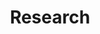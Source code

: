 ---
layout: work
title: Research
slug: /Research
pubs:
  - title: PHA
    description: <strong>Find and Replace&#58; R&D Investment Following the Erosion of Existing Products</strong> [<a href="https://www.dropbox.com/s/mchkrlilba17g54/mnsc.2021.4243.pdf?dl=0" target="_blank">PDF</a>]  [<a href="https://www.dropbox.com/s/4xwwueu9if4jlvf/mnsc.2021.4243.sm1.pdf?dl=0" target="_blank">Online Appendix</a>] 
    authors: <a href="https://www.hbs.edu/faculty/Pages/profile.aspx?facId=951435" target="_blank">Joshua L. Krieger</a>, Xuelin Li, and <a href="https://carlsonschool.umn.edu/faculty/richard-thakor" target="_blank">Richard T. Thakor</a> 
    publication: <strong><i>Management Science</i></strong>, 68(9):6552-6571 (September 2022).
    numbering: 1
    abstract: How do innovative firms react when existing products experience negative shocks? We explore this question with detailed project-level data from drug development firms. Using FDA Public Health Advisories as idiosyncratic negative shocks to approved drugs, we examine how drug makers react through investment decisions. Following these shocks, affected firms increase R&D expenditures, driven by a higher likelihood of acquiring external innovations, rather than developing novel projects internally. Such acquisition activities are concentrated in firms with weak research pipelines. We also find that competing developers move resources away from the affected therapeutic areas. Our results show how investments in specialized commercialization capital create path dependencies and alter the direction of R&D investments.
  - title: VCPharm
    description: <strong>Common Ownership and Innovation Efficiency</strong> [<a href="https://www.dropbox.com/scl/fi/hlmybqnewxn185injxwpc/LLT_JFE_2023.pdf?rlkey=g8gn8e3m1hv7qk8xtehphhfvu&dl=0" target="_blank">PDF</a>]  [<a href="https://www.dropbox.com/s/jemf5sje5v8rn7v/OnlineAppendix_Li_Liu_Taylor.pdf?dl=0" target="_blank">Online Appendix</a>]
    authors: Xuelin Li, <a href="https://fnce.wharton.upenn.edu/profile/tongl/#awards" target="_blank">Tong Liu</a>, and <a href="http://finance-faculty.wharton.upenn.edu/luket/" target="_blank">Lucian A. Taylor</a>
    publication: <strong><i>Journal of Financial Economics</i></strong>, Volume 147, Issue 3, Pages 475-497 (March 2023).
    numbering: 2
    coverage: Covered by <a href="https://knowledge.wharton.upenn.edu/article/luke-taylor-common-ownership-research/" target="_blank">Knowledge@Wharton</a>
    abstract: How does common ownership affect innovation? We study this question using project-level data on pharmaceutical startups and their venture capital (VC) investors. We find that common ownership leads VCs to hold back projects, withhold funding, and redirect innovation at lagging startups. Effects are stronger where R&D costs are larger, consistent with common owners aiming to cut duplicate costs. Effects are also stronger where technological similarity is greater and preexisting competition is lower, consistent with common owners seeking market power for their surviving projects. Overall, common VC ownership appears to generate social benefits, via improved innovation efficiency, but also social costs.
  - title: MoD
    description: <strong>Merchants of Death&#58; The Effect of Credit Supply Shocks on Hospital Outcomes</strong> [<a href="https://www.dropbox.com/scl/fi/acvqwlil3jm51bxztz7m7/AKLT_Banking.pdf?rlkey=rnhl66kqkynau39jprpvwwrhv&dl=0" target="_blank">PDF</a>]
    authors: <a href = "https://sites.google.com/site/cyrusaghamolla/home" target="_blank">Cyrus Aghamolla</a>, <a href = "https://carlsonschool.umn.edu/faculty/pinar-karaca-mandic" target="_blank">Pinar Karaca-Mandic</a>, Xuelin Li, and <a href = "https://carlsonschool.umn.edu/faculty/richard-thakor" target="_blank">Richard T. Thakor</a>
    publication: <strong><i>American Economic Review</i></strong>,  Vol. 114, No. 11, pp. 3623–68, (November 2024).
    numbering: 3
    coverage: Covered by <a href="https://www.bloomberg.com/news/articles/2021-05-18/stress-tests-for-hospital-lenders-mean-more-pain-for-patients" target="_blank">Bloomberg</a><br> - Best Paper Award, 2022 Financial Markets and Corporate Governance Conference
    abstract: This study examines the link between credit supply and hospital health outcomes. We use bank stress tests as exogenous shocks to credit access for hospitals that have lending relationships with tested banks. We find that affected hospitals shift their operations to increase resource utilization following a negative credit shock but reduce the quality of their care to patients across a variety of measures, including a significant increase in risk-adjusted readmission and mortality rates. The results indicate that access to credit can affect the quality of healthcare hospitals deliver, pointing to important spillover effects of credit market frictions on health outcomes.
  - title: telemuni
    description: <strong> Financial Effects of Remote Product Delivery&#58; Evidence from Hospitals</strong> [<a href="https://www.dropbox.com/scl/fi/a16f4ffoeeu0j38u3yyay/CLY_TeleMuni.pdf?rlkey=ukm0q2pm6mhhfrj2r6ejegowz&dl=0" target="_blank">PDF</a>]
    authors: <a href="https://directory.smeal.psu.edu/kjr15" target="_blank">Kimberly Cornaggia</a>, Xuelin Li, and <a href="https://sites.google.com/view/zihanye/home" target="_blank">Zihan Ye</a>
    publication: <strong><i>Review of Financial Studies</i></strong>, Volume 37, Issue 9, Pages 2817–2854 (September 2024).
    numbering: 4
    abstract: We study financial effects of remote product delivery in the healthcare industry. Exploiting staggered law adoption for identification, we find that telehealth provision redistributes hospital operations and access to capital away from rural communities. As urban telehealth providers acquire rural patients, rural hospitals experience decreased revenue and profit, credit rating downgrades, increased cost of capital, and ultimately risk of closure. Although telehealth reduces travel costs, some communities lose access to acute care. Overall, we conclude that remote healthcare services have financial consequences as well as real effects, and their benefits are unequally distributed.
  - title: isr
    description: <strong>Healthcare across Boundaries&#58; Urban-Rural Differences in the Financial and Healthcare Consequences of Telehealth Adoption</strong> [<a href="https://www.dropbox.com/scl/fi/9ev80ycn5w7kfmi80rjx8/ZLB_ISR.pdf?rlkey=6l9wog9xsykzluase6wytl7lg&dl=0" target="_blank">PDF</a>]
    authors: <a href="https://meizizhou.github.io/homepage/" target="_blank">Meizi Zhou</a>, Xuelin Li, and <a href="https://www.bu.edu/questrom/profile/gordon-burtch/" target="_blank">Gordon Burtch</a>
    publication: <strong><i>Information Systems Research</i></strong>,  Vol. 35, No. 3, pp. 1092–1113, (September 2024).
    numbering: 5
    award: Best Paper Award, 19th ZEW Conference on the Economics of Information and Communication Technologies
    abstract: We study the impacts of telehealth adoption on geographic competition among urban and rural healthcare providers. We consider a quasinatural experiment&#58; states’ entry into the Interstate Medical Licensure Compact, wherein the entry events facilitate healthcare providers to adopt telehealth technology. By analyzing a representative sample of providers, we first establish the Compact entry shock’s validity and its positive effect on the supply of medical services. We then report evidence that there are service and payment shifts from rural providers to urban providers (i.e., urban providers are more likely to benefit from the Compact entry financially). Relying on patients’ telehealth reimbursement claim data, we observe two mechanisms contributing to the revenue redistribution&#58; the substitution and gateway effects of telehealth. Finally, we show that telehealth readiness and service quality moderate the impact of telehealth adoption. These findings speak to both potentially positive and negative consequences for welfare.
  - title: Pivot
    description: <strong>Aggressive Pivots and Entrepreneurial Skill</strong> [<a href="https://www.dropbox.com/scl/fi/uz54npgxaf8vrt1rvsji1/LS_AEJ.pdf?rlkey=dwch8j8yffqvq80i2xd6y5ya4&dl=0" target="_blank">PDF</a>]
    authors: Xuelin Li, and <a href="https://sites.google.com/site/martinszydl/home" target="_blank">Martin Szydlowski</a>
    publication: <strong><i>American Economic Journal&#58; Micro</i></strong>, Forthcoming.
    numbering: 6
    abstract: We study pivots as signaling devices in a dynamic experimentation model. An entrepreneur receives funding from an investor and has private information about a project, which requires costly experimentation to succeed. The entrepreneur has a real option to pivot, i.e., to abandon the project and to start a new one. Investors learn about the project from the arrival of exogenous information and from the entrepreneur’s pivoting decisions. We characterize signaling equilibria in which high-skill entrepreneurs pivot early. Such early pivots are associated with a higher likelihood of success and with more favorable funding terms following the pivot.

items:
  - title: Generic
    description: <strong>Paying off the Competition&#58; Market Power and Innovation Incentives,</strong> National Bureau of Economic Research No.w28964 [<a href="https://www.nber.org/papers/w28964" target="_blank">PDF</a>]
    authors: Xuelin Li, and <a href="https://alo.mit.edu/" target="_blank">Andrew W. Lo</a> and <a href="https://carlsonschool.umn.edu/faculty/richard-thakor" target="_blank">Richard T. Thakor</a>
    publication: <strong><i>Review of Finance</i></strong> <i>Special Issue on Finance and Product Markets</i>, conditionally accepted.
    numbering: 7
    coverage: Covered by <a href="https://voxeu.org/article/how-pay-delay-affects-competition-and-innovation-pharmaceutical-industry" target="_blank">VoxEU</a>, <a href="https://www.wsj.com/articles/new-biden-law-wont-kill-drug-cures-it-will-reshape-them-11673001018?st=b04qocoil0rnb5q" target="_blank">Wall Street Journal</a>
    abstract: How does a firm’s market power in existing products affect its incentives to innovate? We explore this fundamental question using granular project-level and firm-level data from the pharmaceutical industry, focusing on a particular mechanism through which incumbent firms maintain their market power&#58; “reverse payment” or “pay-for-delay” agreements to delay the market entry of competitors. We first show that when firms are unfettered in their use of “pay-for-delay” agreements, they reduce their innovation activities in response to the potential entry of direct competitors. We then examine a legal ruling that subjected these agreements to antitrust litigation, thereby reducing the incentive to enter them. After the ruling, incumbent firms increased their net innovation activities in response to competitive entry. These effects center on firms with products that are more directly affected by competition. However, at the product therapeutic area level, we find a reduction in innovation by new entrants after the ruling in response to increased competition. Overall, these results are consistent with firms having reduced incentives to innovate when they are able to maintain their market power, highlighting a specific channel through which this occurs. 
  - title: Hype
    description: <strong>Hype Cycles&#58; Dynamic Information Design with Two Audiences</strong> [<a href="https://papers.ssrn.com/sol3/papers.cfm?abstract_id=3923908" target="_blank">PDF</a>]
    authors: Xuelin Li, <a href="https://carlsonschool.umn.edu/faculty/martin-szydlowski" target="_blank">Martin Szydlowski</a>, and <a href="https://carlsonschool.umn.edu/faculty/fangyuan-yu" target="_blank">Fangyuan Yu</a>
    publication: <strong><i>Journal of Economic Theory</i></strong>, conditionally accepted.
    numbering: 8
    abstract: We study dynamic Bayesian persuasion in an entry game. A sender publicly reveals information to an adopter and a competitor. When the sender's loss from competition is small, the optimal policy features hype cycles&#58; the sender first exaggerates the value of a technology to attract the adopter, and then reveals negative information to deter the competitor. Otherwise, the optimal policy features caution&#58; the sender first underplays the value of the technology and reveals positive information later. Hype cycles are more severe in stagnant industries and with higher threat of competition, and arise in industries where the adopter's and the competitor's entry decisions are complementary.
  - title: opioidbank
    description: <strong>Propagation of the Opioid Epidemic in the Banking Sector</strong> [<a href="https://papers.ssrn.com/sol3/papers.cfm?abstract_id=4148134" target="_blank">PDF</a>]
    authors: Xuelin Li, and <a href="https://sites.google.com/view/zihanye/home" target="_blank">Zihan Ye</a>
    numbering: 9
    abstract: We examine how public health crises undermine bank deposit funding and constrain lending activities. Using the opioid epidemic as our empirical setting, we document a negative link between local opioid supply and deposit growth at both the county and bank levels. Facing deposit drains, banks systematically reduce lending activities, including mortgage origination and approval, even in distant regions connected to the epidemic areas through banking networks. These reductions are more pronounced for retained loans and concentrate in smaller banks facing greater financial frictions and lacking geographic diversification. Our findings highlight the challenges to bank operations arising from population health conditions.
  - title: rationedgrowth
    description: <strong>Appropriated Growth</strong> [<a href="https://papers.ssrn.com/sol3/papers.cfm?abstract_id=4244951" target="_blank">PDF</a>]
    authors: <a href = "https://sites.google.com/umn.edu/yuchen-chen" target="_blank">Yuchen Chen</a>, Xuelin Li, <a href = "https://carlsonschool.umn.edu/faculty/richard-thakor" target="_blank">Richard T. Thakor</a> and <a href="https://sites.google.com/site/cwardweb/colin-ward" target="_blank">Colin Ward</a>
    numbering: 10
    abstract: We assess how labor mobility affects intangible investment in a dynamic agency model featuring both knowledge appropriation and moral hazard. We argue that restricting worker mobility, while reducing employees' appropriation of firm intangible capital, can hurt their incentives to exert effort. Our calibration to U.S. data targets responses of employee turnover and firms' intangible investment to variations in workers' outside option values, identified through exogenous shocks to non-compete enforcement. The model simulation implies that knowledge spillovers mitigate the costs of incentive provision when agency frictions are severe, and the optimal labor mobility regulation should balance this benefit against turnover risk. Finally, we highlight the use of deferred compensation bonuses in the optimal contract as a retention mechanism, even among under-performing firms.
  - title: vcspecialize
    description: <strong>How Does VC Activism Backfire in Startup Experimentation?</strong> [<a href="https://papers.ssrn.com/abstract=4912335" target="_blank">PDF</a>]
    authors: Xuelin Li, <a href = "https://sme.cuhk.edu.cn/en/node/1873" target="_blank">Sijie Wang</a>, <a href = "https://www.jiajiexu.com/" target="_blank">Jiajie Xu</a> and <a href="https://www.xiangzheng.info/" target="_blank">Xiang Zheng</a>
    numbering: 11
    abstract: We utilize granular data from the life science sector to study how VC activism affects strategic experimentation decisions. We show that pipeline prioritization, deciding the timing and selection of projects to advance, is prevalent in startup growth. Despite more interactions from smaller and more focused VCs, their biotech startups are less likely to exit via IPOs. Consistent with such activism prematurely prioritizing the research pipeline, startups backed by concentrated VCs exhibit slower progress in clinical trials and tend to discontinue projects due to pipeline priority rather than financial and quality reasons. For identification, we use limited partners' adoption of ESG objectives as instruments for affected VCs' portfolio attention. Lastly, we highlight conflicting experimentation preferences between general partners and founding teams due to investment horizon and portfolio cannibalization.
  - title: ai
    description: <strong>Can Decision Support Systems Distort Human Capital?</strong> [<a href="https://papers.ssrn.com/sol3/papers.cfm?abstract_id=4929303" target="_blank">PDF</a>]
    authors: Xuelin Li, and <a href="https://meizizhou.github.io/homepage/" target="_blank">Meizi Zhou</a>
    numbering: 12
    award: Best Paper Award, The 14th Annual Conference on Health IT and Analytics (CHITA 2024)
    abstract: We document that interactions with manipulated decision support systems can distort the development of human capital using the context of opioid prescription. Physicians in our sample adopted electronic health record software from a list of federally certified companies in 2011. Between 2016 and spring 2019, one company secretly embedded a biased decision support system function to promote extended-release opioid sales. Affected physicians not only increased opioid claims relative to the control group during the treatment window but also maintained a higher propensity for prescriptions even after the removal of the biased function. This long-term distortion of human capital relies on the unconsciousness of algorithmic biases and does not occur following other explicit promotions, such as pharmaceutical detailing payments. Using machine-learning algorithms, we quantify that human capital distortion explains 54% of the treatment effects in a physician decision model with dynamic learning. Experience with opioids, along with caution regarding elder patients, mitigates the distortion.

progress:
  - title: sofld
    description: <strong>The Social Cost of Liquidity Disclosure&#58; Evidence from Hospitals</strong>
    numbering: 1
    authors: <a href = "https://sites.google.com/view/thomasbourveau/" target="_blank">Thomas Bourveau</a>, <a href = "https://www.columbia.edu/~xg2285/" target="_blank">Xavier Giroud</a>, <a href = "https://www.yifan-ji.com/" target="_blank">Yifan Ji</a>, and Xuelin Li
    award: Winner of the 2024 John L. Weinberg/IRRCi Research Paper Competition
---